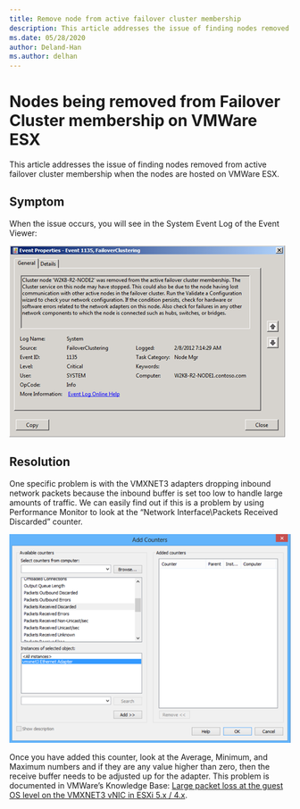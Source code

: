 ```yaml
---
title: Remove node from active failover cluster membership
description: This article addresses the issue of finding nodes removed from active failover cluster membership.
ms.date: 05/28/2020
author: Deland-Han
ms.author: delhan
---
```

# Nodes being removed from Failover Cluster membership on VMWare ESX

This article addresses the issue of finding nodes removed from active failover cluster membership when the nodes are hosted on VMWare ESX.

## Symptom

When the issue occurs, you will see in the System Event Log of the Event Viewer:

![Event 1135](media/nodes-failover-cluster-vmware/1135.png)

## Resolution

One specific problem is with the VMXNET3 adapters dropping inbound network packets because the inbound buffer is set too low to handle large amounts of traffic. We can easily find out if this is a problem by using Performance Monitor to look at the “Network Interface\Packets Received Discarded” counter.

![Add Counters](media/nodes-failover-cluster-vmware/0527.png)

Once you have added this counter, look at the Average, Minimum, and Maximum numbers and if they are any value higher than zero, then the receive buffer needs to be adjusted up for the adapter. This problem is documented in VMWare’s Knowledge Base: [Large packet loss at the guest OS level on the VMXNET3 vNIC in ESXi 5.x / 4.x](https://kb.vmware.com/s/article/2039495).
